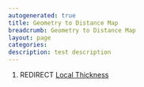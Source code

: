```yaml
---
autogenerated: true
title: Geometry to Distance Map
breadcrumb: Geometry to Distance Map
layout: page
categories: 
description: test description
---
```


1.  REDIRECT [Local Thickness](Local_Thickness )

